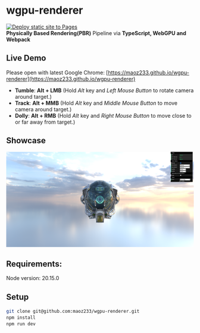 # wgpu-renderer
[![Deploy static site to Pages](https://github.com/maoz233/wgpu-renderer/actions/workflows/deployment.yml/badge.svg)](https://github.com/maoz233/wgpu-renderer/actions/workflows/deployment.yml)  
**Physically Based Rendering(PBR)** Pipeline via **TypeScript, WebGPU and Webpack**

## Live Demo
Please open with latest Google Chrome:  [https://maoz233.github.io/wgpu-renderer](https://maoz233.github.io/wgpu-renderer)
+ **Tumble**: **Alt + LMB** (Hold *Alt* key and *Left Mouse Button* to rotate camera around target.)
+ **Track**: **Alt + MMB** (Hold *Alt* key and *Middle Mouse Button* to move camera around target.)
+ **Dolly**: **Alt + RMB** (Hold *Alt* key and *Right Mouse Button* to move close to or far away from target.)
## Showcase
![DamagedHelmet.glTF with PBR Lighting](./public/images/result.png)

## Requirements:
Node version: 20.15.0

## Setup
```bash
git clone git@github.com:maoz233/wgpu-renderer.git
npm install
npm run dev

